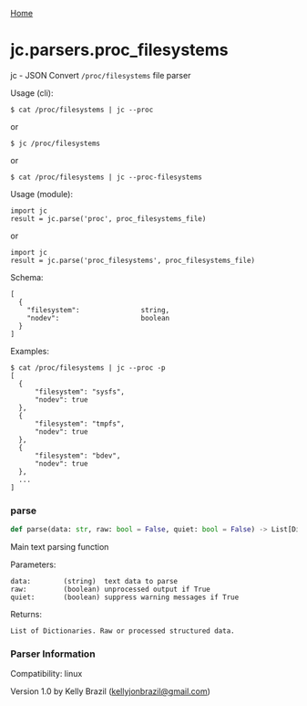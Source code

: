 [Home](https://kellyjonbrazil.github.io/jc/)
<a id="jc.parsers.proc_filesystems"></a>

# jc.parsers.proc\_filesystems

jc - JSON Convert `/proc/filesystems` file parser

Usage (cli):

    $ cat /proc/filesystems | jc --proc

or

    $ jc /proc/filesystems

or

    $ cat /proc/filesystems | jc --proc-filesystems

Usage (module):

    import jc
    result = jc.parse('proc', proc_filesystems_file)

or

    import jc
    result = jc.parse('proc_filesystems', proc_filesystems_file)

Schema:

    [
      {
        "filesystem":               string,
        "nodev":                    boolean
      }
    ]

Examples:

    $ cat /proc/filesystems | jc --proc -p
    [
      {
          "filesystem": "sysfs",
          "nodev": true
      },
      {
          "filesystem": "tmpfs",
          "nodev": true
      },
      {
          "filesystem": "bdev",
          "nodev": true
      },
      ...
    ]

<a id="jc.parsers.proc_filesystems.parse"></a>

### parse

```python
def parse(data: str, raw: bool = False, quiet: bool = False) -> List[Dict]
```

Main text parsing function

Parameters:

    data:        (string)  text data to parse
    raw:         (boolean) unprocessed output if True
    quiet:       (boolean) suppress warning messages if True

Returns:

    List of Dictionaries. Raw or processed structured data.

### Parser Information
Compatibility:  linux

Version 1.0 by Kelly Brazil (kellyjonbrazil@gmail.com)
